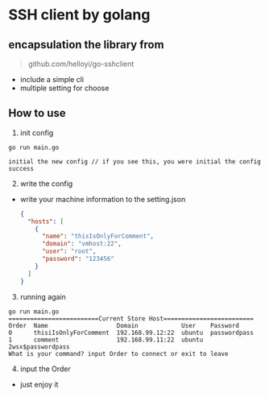 # SSH client by golang

## encapsulation the library from 
> github.com/helloyi/go-sshclient

- include a simple cli
- multiple setting for choose

## How to use

1. init config

```
go run main.go

initial the new config // if you see this, you were initial the config success
```

2. write the config

- write your machine information to the setting.json

    ```json
    {
      "hosts": [
        {
          "name": "thisIsOnlyForComment",
          "domain": "vmhost:22",
          "user": "root",
          "password": "123456"
        }
      ]
    }
    ```

3. running again

```
go run main.go
=========================Current Store Host=========================
Order  Name                   Domain            User    Password
0      thisiIsOnlyForComment  192.168.99.12:22  ubuntu  passwordpass
1      comment                192.168.99.11:22  ubuntu  2wsx$passwordpass
What is your command? input Order to connect or exit to leave
```

4. input the Order 

- just enjoy it

